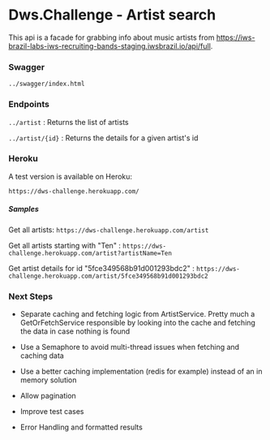 # Dws.Challenge - Artist search

This api is a facade for grabbing info about music artists from https://iws-brazil-labs-iws-recruiting-bands-staging.iwsbrazil.io/api/full.

### Swagger

```../swagger/index.html```

### Endpoints

```../artist``` : Returns the list of artists

```../artist/{id}``` : Returns the details for a given artist's id

### Heroku

A test version is available on Heroku:

```https://dws-challenge.herokuapp.com/```

##### Samples

Get all artists: ```https://dws-challenge.herokuapp.com/artist```

Get all artists starting with "Ten" : ```https://dws-challenge.herokuapp.com/artist?artistName=Ten```

Get artist details for id "5fce349568b91d001293bdc2" : ```https://dws-challenge.herokuapp.com/artist/5fce349568b91d001293bdc2```

### Next Steps

* Separate caching and fetching logic from ArtistService. Pretty much a GetOrFetchService responsible by looking into the cache and fetching the data in case nothing is found

* Use a Semaphore to avoid multi-thread issues when fetching and caching data

* Use a better caching implementation (redis for example) instead of an in memory solution

* Allow pagination

* Improve test cases

* Error Handling and formatted results

